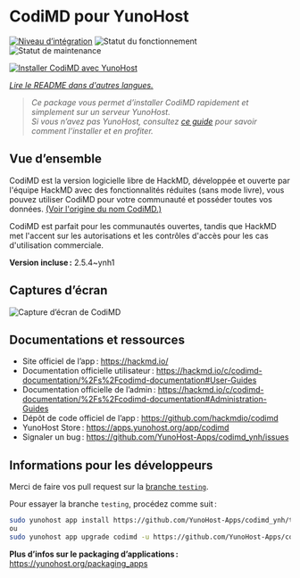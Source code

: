 <!--
Nota bene : ce README est automatiquement généré par <https://github.com/YunoHost/apps/tree/master/tools/readme_generator>
Il NE doit PAS être modifié à la main.
-->

# CodiMD pour YunoHost

[![Niveau d’intégration](https://dash.yunohost.org/integration/codimd.svg)](https://dash.yunohost.org/appci/app/codimd) ![Statut du fonctionnement](https://ci-apps.yunohost.org/ci/badges/codimd.status.svg) ![Statut de maintenance](https://ci-apps.yunohost.org/ci/badges/codimd.maintain.svg)

[![Installer CodiMD avec YunoHost](https://install-app.yunohost.org/install-with-yunohost.svg)](https://install-app.yunohost.org/?app=codimd)

*[Lire le README dans d'autres langues.](./ALL_README.md)*

> *Ce package vous permet d’installer CodiMD rapidement et simplement sur un serveur YunoHost.*  
> *Si vous n’avez pas YunoHost, consultez [ce guide](https://yunohost.org/install) pour savoir comment l’installer et en profiter.*

## Vue d’ensemble

CodiMD est la version logicielle libre de HackMD, développée et ouverte par l'équipe HackMD avec des fonctionnalités réduites (sans mode livre), vous pouvez utiliser CodiMD pour votre communauté et posséder toutes vos données. [(Voir l'origine du nom CodiMD.)](https://github.com/hackmdio/codimd/issues/720)

CodiMD est parfait pour les communautés ouvertes, tandis que HackMD met l'accent sur les autorisations et les contrôles d'accès pour les cas d'utilisation commerciale.

**Version incluse :** 2.5.4~ynh1

## Captures d’écran

![Capture d’écran de CodiMD](./doc/screenshots/screenshot.png)

## Documentations et ressources

- Site officiel de l’app : <https://hackmd.io/>
- Documentation officielle utilisateur : <https://hackmd.io/c/codimd-documentation/%2Fs%2Fcodimd-documentation#User-Guides>
- Documentation officielle de l’admin : <https://hackmd.io/c/codimd-documentation/%2Fs%2Fcodimd-documentation#Administration-Guides>
- Dépôt de code officiel de l’app : <https://github.com/hackmdio/codimd>
- YunoHost Store : <https://apps.yunohost.org/app/codimd>
- Signaler un bug : <https://github.com/YunoHost-Apps/codimd_ynh/issues>

## Informations pour les développeurs

Merci de faire vos pull request sur la [branche `testing`](https://github.com/YunoHost-Apps/codimd_ynh/tree/testing).

Pour essayer la branche `testing`, procédez comme suit :

```bash
sudo yunohost app install https://github.com/YunoHost-Apps/codimd_ynh/tree/testing --debug
ou
sudo yunohost app upgrade codimd -u https://github.com/YunoHost-Apps/codimd_ynh/tree/testing --debug
```

**Plus d’infos sur le packaging d’applications :** <https://yunohost.org/packaging_apps>
